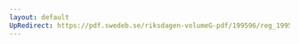 ```yaml
---
layout: default
UpRedirect: https://pdf.swedeb.se/riksdagen-volumeG-pdf/199596/reg_199596/reg_199596_0131.pdf
---
```

